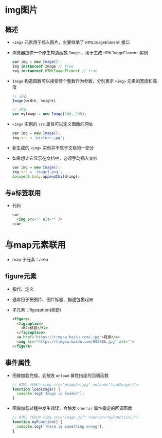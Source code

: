 # img图片

## 概述

  - `<img>` 元素用于插入图片，主要继承了 `HTMLImageElement` 接口

  - 浏览器提供一个原生构造函数 `Image` ，用于生成 `HTMLImageElement` 实例

    ```js
    var img = new Image();
    img instanceof Image // true
    img instanceof HTMLImageElement // true
    ```

  - `Image` 构造函数可以接受两个整数作为参数，分别表示 `<img>` 元素的宽度和高度

    ```js
    // 语法
    Image(width, height)

    // 用法
    var myImage = new Image(100, 200);
    ```

  - `<img>` 实例的 `src` 属性可以定义图像的网址

    ```js
    var img = new Image();
    img.src = 'picture.jpg';
    ```

  - 新生成的 `<img>` 实例并不属于文档的一部分

  - 如果想让它显示在文档中，必须手动插入文档

    ```js
    var img = new Image();
    img.src = 'image1.png';
    document.body.appendChild(img);
    ```

## 与a标签联用

  - 代码

    ```html
    <a>
      <img src="" alt="" />
    </a>
    ```

# 与map元素联用

  - map 子元素：area

## figure元素

  - 指代、定义

  - 通常用于把图片、图片标题、描述包裹起来

  - 子元素：figcaption(标题)

    ```html
    <figure>
      <figcaption>
        <h2>标题</h2>
      </figcaption>
      <a href="https://timgsa.baidu.com/.jpg">链接</a>
      <img src="https://timgsa.baidu.com/803686.jpg" alt="">
    </figure>
    ```

## 事件属性

  - 图像加载完成，会触发 `onload` 属性指定的回调函数

    ```js
    // HTML 代码为 <img src="example.jpg" onload="loadImage()">
    function loadImage() {
      console.log('Image is loaded');
    }
    ```

  - 图像加载过程中发生错误，会触发 `onerror` 属性指定的回调函数

    ```js
    // HTML 代码为 <img src="image.gif" onerror="myFunction()">
    function myFunction() {
      console.log('There is something wrong');
    }
    ```
